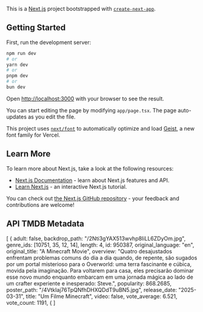 This is a [Next.js](https://nextjs.org) project bootstrapped with [`create-next-app`](https://nextjs.org/docs/app/api-reference/cli/create-next-app).

## Getting Started

First, run the development server:

```bash
npm run dev
# or
yarn dev
# or
pnpm dev
# or
bun dev
```

Open [http://localhost:3000](http://localhost:3000) with your browser to see the result.

You can start editing the page by modifying `app/page.tsx`. The page auto-updates as you edit the file.

This project uses [`next/font`](https://nextjs.org/docs/app/building-your-application/optimizing/fonts) to automatically optimize and load [Geist](https://vercel.com/font), a new font family for Vercel.

## Learn More

To learn more about Next.js, take a look at the following resources:

- [Next.js Documentation](https://nextjs.org/docs) - learn about Next.js features and API.
- [Learn Next.js](https://nextjs.org/learn) - an interactive Next.js tutorial.

You can check out [the Next.js GitHub repository](https://github.com/vercel/next.js) - your feedback and contributions are welcome!

## API TMDB Metadata
[
  {
    adult: false,
    backdrop_path: "/2Nti3gYAX513wvhp8IiLL6ZDyOm.jpg",
    genre_ids: [10751, 35, 12, 14],
    length: 4,
    id: 950387,
    original_language: "en",
    original_title: "A Minecraft Movie",
    overview: "Quatro desajustados enfrentam problemas comuns do dia a dia quando, de repente, são sugados por um portal misterioso para o Overworld: uma terra fascinante e cúbica,                   movida pela imaginação. Para voltarem para casa, eles precisarão dominar esse novo mundo enquanto embarcam em uma jornada mágica ao lado de um crafter experiente e                     inesperado: Steve.",
    popularity: 868.2685,
    poster_path: "/4VtkIaj76TpQNfhDHXQDdT9uBN5.jpg",
    release_date: "2025-03-31",
    title: "Um Filme Minecraft",
    video: false,
    vote_average: 6.521,
    vote_count: 1191,
  {
]
